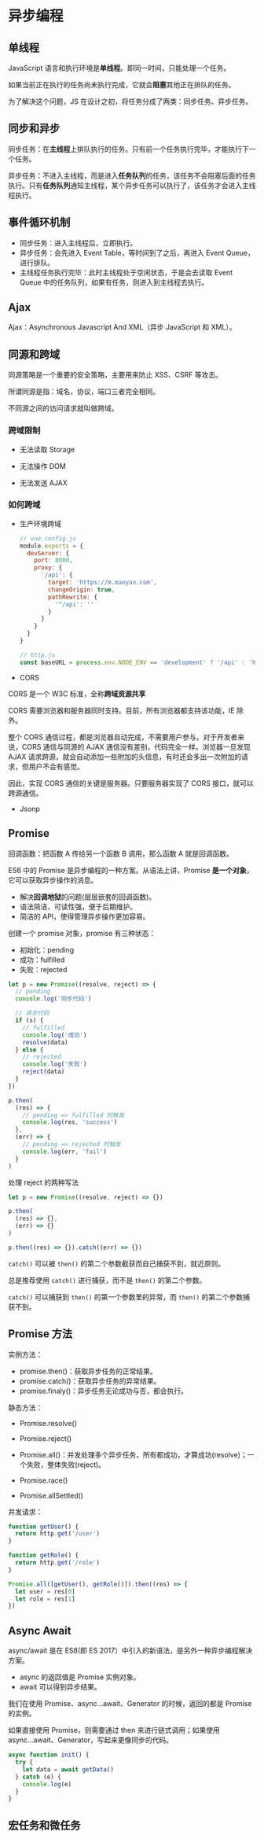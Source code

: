 # 异步编程

## 单线程

JavaScript 语言和执行环境是**单线程**。即同一时间，只能处理一个任务。

如果当前正在执行的任务尚未执行完成，它就会**阻塞**其他正在排队的任务。

为了解决这个问题，JS 在设计之初，将任务分成了两类：同步任务、异步任务。

## 同步和异步

同步任务：在**主线程**上排队执行的任务。只有前一个任务执行完毕，才能执行下一个任务。

异步任务：不进入主线程，而是进入**任务队列**的任务，该任务不会阻塞后面的任务执行。只有**任务队列**通知主线程，某个异步任务可以执行了，该任务才会进入主线程执行。

## 事件循环机制

- 同步任务：进入主线程后，立即执行。
- 异步任务：会先进入 Event Table，等时间到了之后，再进入 Event Queue，进行排队。
- 主线程任务执行完毕：此时主线程处于空闲状态，于是会去读取 Event Queue 中的任务队列，如果有任务，则进入到主线程去执行。

## Ajax

Ajax：Asynchronous Javascript And XML（异步 JavaScript 和 XML）。

## 同源和跨域

同源策略是一个重要的安全策略，主要用来防止 XSS、CSRF 等攻击。

所谓同源是指：域名，协议，端口三者完全相同。

不同源之间的访问请求就叫做跨域。

### 跨域限制

- 无法读取 Storage

- 无法操作 DOM

- 无法发送 AJAX

### 如何跨域

- 生产环境跨域

  ```js
  // vue.config.js
  module.exports = {
    devServer: {
      port: 8080,
      proxy: {
        '/api': {
          target: 'https://m.maoyan.com',
          changeOrigin: true,
          pathRewrite: {
            '^/api': ''
          }
        }
      }
    }
  }

  // http.js
  const baseURL = process.env.NODE_ENV == 'development' ? '/api' : 'https://m.maoyan.com'
  ```

- CORS

CORS 是一个 W3C 标准，全称**跨域资源共享**

CORS 需要浏览器和服务器同时支持。目前，所有浏览器都支持该功能，IE 除外。

整个 CORS 通信过程，都是浏览器自动完成，不需要用户参与。对于开发者来说，CORS 通信与同源的 AJAX 通信没有差别，代码完全一样。浏览器一旦发现 AJAX 请求跨源，就会自动添加一些附加的头信息，有时还会多出一次附加的请求，但用户不会有感觉。

因此，实现 CORS 通信的关键是服务器。只要服务器实现了 CORS 接口，就可以跨源通信。

- Jsonp

## Promise

回调函数：把函数 A 传给另一个函数 B 调用，那么函数 A 就是回调函数。

ES6 中的 Promise 是异步编程的一种方案。从语法上讲，Promise **是一个对象**，它可以获取异步操作的消息。

- 解决**回调地狱**的问题(层层嵌套的回调函数)。
- 语法简洁、可读性强，便于后期维护。
- 简洁的 API，使得管理异步操作更加容易。

创建一个 promise 对象，promise 有三种状态：

- 初始化：pending
- 成功：fulfilled
- 失败：rejected

```js
let p = new Promise((resolve, reject) => {
  // pending
  console.log('同步代码')

  // 异步代码
  if (s) {
    // fulfilled
    console.log('成功')
    resolve(data)
  } else {
    // rejected
    console.log('失败')
    reject(data)
  }
})

p.then(
  (res) => {
    // pending => fulfilled 时触发
    console.log(res, 'success')
  },
  (err) => {
    // pending => rejected 时触发
    console.log(err, 'fail')
  }
)
```

处理 reject 的两种写法

```js
let p = new Promise((resolve, reject) => {})

p.then(
  (res) => {},
  (err) => {}
)

p.then((res) => {}).catch((err) => {})
```

`catch()` 可以被 `then()` 的第二个参数截获而自己捕获不到，就近原则。

总是推荐使用 `catch()` 进行捕获，而不是 `then()` 的第二个参数。

`catch()` 可以捕获到 `then()` 的第一个参数里的异常，而 `then()` 的第二个参数捕获不到。

## Promise 方法

实例方法：

- promise.then()：获取异步任务的正常结果。
- promise.catch()：获取异步任务的异常结果。
- promise.finaly()：异步任务无论成功与否，都会执行。

静态方法：

- Promise.resolve()
- Promise.reject()

- Promise.all()：并发处理多个异步任务，所有都成功，才算成功(resolve)；一个失败，整体失败(reject)。
- Promise.race()
- Promise.allSettled()

并发请求：

```js
function getUser() {
  return http.get('/user')
}

function getRole() {
  return http.get('/role')
}

Promise.all([getUser(), getRole()]).then((res) => {
  let user = res[0]
  let role = res[1]
})
```

## Async Await

async/await 是在 ES8(即 ES 2017）中引入的新语法，是另外一种异步编程解决方案。

- async 的返回值是 Promise 实例对象。
- await 可以得到异步结果。

我们在使用 Promise、async...await、Generator 的时候，返回的都是 Promise 的实例。

如果直接使用 Promise，则需要通过 then 来进行链式调用；如果使用 async...await、Generator，写起来更像同步的代码。

```js
async function init() {
  try {
    let data = await getData()
  } catch (e) {
    console.log(e)
  }
}
```

## 宏任务和微任务
